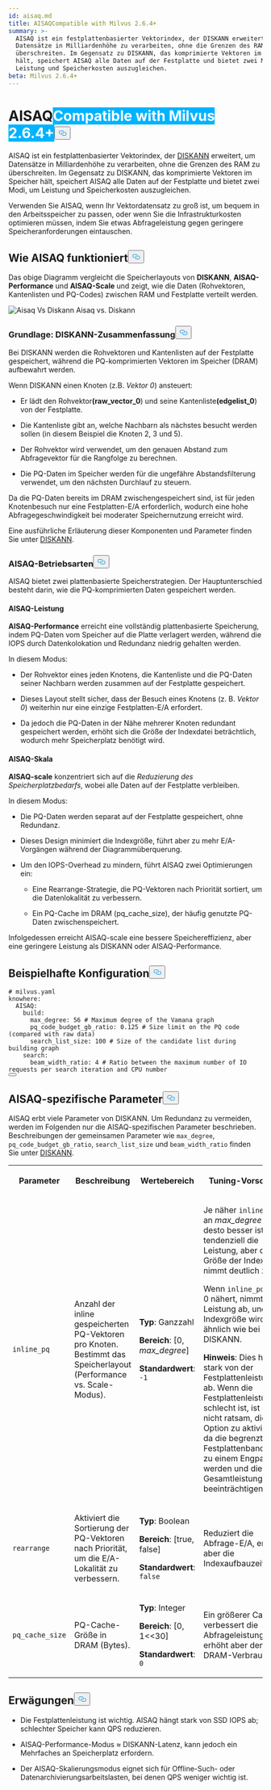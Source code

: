 ```yaml
---
id: aisaq.md
title: AISAQCompatible with Milvus 2.6.4+
summary: >-
  AISAQ ist ein festplattenbasierter Vektorindex, der DISKANN erweitert, um
  Datensätze in Milliardenhöhe zu verarbeiten, ohne die Grenzen des RAM zu
  überschreiten. Im Gegensatz zu DISKANN, das komprimierte Vektoren im Speicher
  hält, speichert AISAQ alle Daten auf der Festplatte und bietet zwei Modi, um
  Leistung und Speicherkosten auszugleichen.
beta: Milvus 2.6.4+
---
```

<h1 id="AISAQ" class="common-anchor-header">AISAQ<span class="beta-tag" style="background-color:rgb(0, 179, 255);color:white" translate="no">Compatible with Milvus 2.6.4+</span><button data-href="#AISAQ" class="anchor-icon" translate="no">
      <svg translate="no"
        aria-hidden="true"
        focusable="false"
        height="20"
        version="1.1"
        viewBox="0 0 16 16"
        width="16"
      >
        <path
          fill="#0092E4"
          fill-rule="evenodd"
          d="M4 9h1v1H4c-1.5 0-3-1.69-3-3.5S2.55 3 4 3h4c1.45 0 3 1.69 3 3.5 0 1.41-.91 2.72-2 3.25V8.59c.58-.45 1-1.27 1-2.09C10 5.22 8.98 4 8 4H4c-.98 0-2 1.22-2 2.5S3 9 4 9zm9-3h-1v1h1c1 0 2 1.22 2 2.5S13.98 12 13 12H9c-.98 0-2-1.22-2-2.5 0-.83.42-1.64 1-2.09V6.25c-1.09.53-2 1.84-2 3.25C6 11.31 7.55 13 9 13h4c1.45 0 3-1.69 3-3.5S14.5 6 13 6z"
        ></path>
      </svg>
    </button></h1><p>AISAQ ist ein festplattenbasierter Vektorindex, der <a href="/docs/de/diskann.md">DISKANN</a> erweitert, um Datensätze in Milliardenhöhe zu verarbeiten, ohne die Grenzen des RAM zu überschreiten. Im Gegensatz zu DISKANN, das komprimierte Vektoren im Speicher hält, speichert AISAQ alle Daten auf der Festplatte und bietet zwei Modi, um Leistung und Speicherkosten auszugleichen.</p>
<p>Verwenden Sie AISAQ, wenn Ihr Vektordatensatz zu groß ist, um bequem in den Arbeitsspeicher zu passen, oder wenn Sie die Infrastrukturkosten optimieren müssen, indem Sie etwas Abfrageleistung gegen geringere Speicheranforderungen eintauschen.</p>
<h2 id="How-AISAQ-works" class="common-anchor-header">Wie AISAQ funktioniert<button data-href="#How-AISAQ-works" class="anchor-icon" translate="no">
      <svg translate="no"
        aria-hidden="true"
        focusable="false"
        height="20"
        version="1.1"
        viewBox="0 0 16 16"
        width="16"
      >
        <path
          fill="#0092E4"
          fill-rule="evenodd"
          d="M4 9h1v1H4c-1.5 0-3-1.69-3-3.5S2.55 3 4 3h4c1.45 0 3 1.69 3 3.5 0 1.41-.91 2.72-2 3.25V8.59c.58-.45 1-1.27 1-2.09C10 5.22 8.98 4 8 4H4c-.98 0-2 1.22-2 2.5S3 9 4 9zm9-3h-1v1h1c1 0 2 1.22 2 2.5S13.98 12 13 12H9c-.98 0-2-1.22-2-2.5 0-.83.42-1.64 1-2.09V6.25c-1.09.53-2 1.84-2 3.25C6 11.31 7.55 13 9 13h4c1.45 0 3-1.69 3-3.5S14.5 6 13 6z"
        ></path>
      </svg>
    </button></h2><p>Das obige Diagramm vergleicht die Speicherlayouts von <strong>DISKANN</strong>, <strong>AISAQ-Performance</strong> und <strong>AISAQ-Scale</strong> und zeigt, wie die Daten (Rohvektoren, Kantenlisten und PQ-Codes) zwischen RAM und Festplatte verteilt werden.</p>
<p>
  
   <span class="img-wrapper"> <img translate="no" src="/docs/v2.6.x/assets/aisaq-vs-diskann.png" alt="Aisaq Vs Diskann" class="doc-image" id="aisaq-vs-diskann" />
   </span> <span class="img-wrapper"> <span>Aisaq vs. Diskann</span> </span></p>
<h3 id="Foundation-DISKANN-recap" class="common-anchor-header">Grundlage: DISKANN-Zusammenfassung<button data-href="#Foundation-DISKANN-recap" class="anchor-icon" translate="no">
      <svg translate="no"
        aria-hidden="true"
        focusable="false"
        height="20"
        version="1.1"
        viewBox="0 0 16 16"
        width="16"
      >
        <path
          fill="#0092E4"
          fill-rule="evenodd"
          d="M4 9h1v1H4c-1.5 0-3-1.69-3-3.5S2.55 3 4 3h4c1.45 0 3 1.69 3 3.5 0 1.41-.91 2.72-2 3.25V8.59c.58-.45 1-1.27 1-2.09C10 5.22 8.98 4 8 4H4c-.98 0-2 1.22-2 2.5S3 9 4 9zm9-3h-1v1h1c1 0 2 1.22 2 2.5S13.98 12 13 12H9c-.98 0-2-1.22-2-2.5 0-.83.42-1.64 1-2.09V6.25c-1.09.53-2 1.84-2 3.25C6 11.31 7.55 13 9 13h4c1.45 0 3-1.69 3-3.5S14.5 6 13 6z"
        ></path>
      </svg>
    </button></h3><p>Bei DISKANN werden die Rohvektoren und Kantenlisten auf der Festplatte gespeichert, während die PQ-komprimierten Vektoren im Speicher (DRAM) aufbewahrt werden.</p>
<p>Wenn DISKANN einen Knoten (z.B. <em>Vektor 0</em>) ansteuert:</p>
<ul>
<li><p>Er lädt den Rohvektor<strong>(raw_vector_0</strong>) und seine Kantenliste<strong>(edgelist_0</strong>) von der Festplatte.</p></li>
<li><p>Die Kantenliste gibt an, welche Nachbarn als nächstes besucht werden sollen (in diesem Beispiel die Knoten 2, 3 und 5).</p></li>
<li><p>Der Rohvektor wird verwendet, um den genauen Abstand zum Abfragevektor für die Rangfolge zu berechnen.</p></li>
<li><p>Die PQ-Daten im Speicher werden für die ungefähre Abstandsfilterung verwendet, um den nächsten Durchlauf zu steuern.</p></li>
</ul>
<p>Da die PQ-Daten bereits im DRAM zwischengespeichert sind, ist für jeden Knotenbesuch nur eine Festplatten-E/A erforderlich, wodurch eine hohe Abfragegeschwindigkeit bei moderater Speichernutzung erreicht wird.</p>
<p>Eine ausführliche Erläuterung dieser Komponenten und Parameter finden Sie unter <a href="/docs/de/diskann.md">DISKANN</a>.</p>
<h3 id="AISAQ-modes" class="common-anchor-header">AISAQ-Betriebsarten<button data-href="#AISAQ-modes" class="anchor-icon" translate="no">
      <svg translate="no"
        aria-hidden="true"
        focusable="false"
        height="20"
        version="1.1"
        viewBox="0 0 16 16"
        width="16"
      >
        <path
          fill="#0092E4"
          fill-rule="evenodd"
          d="M4 9h1v1H4c-1.5 0-3-1.69-3-3.5S2.55 3 4 3h4c1.45 0 3 1.69 3 3.5 0 1.41-.91 2.72-2 3.25V8.59c.58-.45 1-1.27 1-2.09C10 5.22 8.98 4 8 4H4c-.98 0-2 1.22-2 2.5S3 9 4 9zm9-3h-1v1h1c1 0 2 1.22 2 2.5S13.98 12 13 12H9c-.98 0-2-1.22-2-2.5 0-.83.42-1.64 1-2.09V6.25c-1.09.53-2 1.84-2 3.25C6 11.31 7.55 13 9 13h4c1.45 0 3-1.69 3-3.5S14.5 6 13 6z"
        ></path>
      </svg>
    </button></h3><p>AISAQ bietet zwei plattenbasierte Speicherstrategien. Der Hauptunterschied besteht darin, wie die PQ-komprimierten Daten gespeichert werden.</p>
<h4 id="AISAQ-performance" class="common-anchor-header">AISAQ-Leistung</h4><p><strong>AISAQ-Performance</strong> erreicht eine vollständig plattenbasierte Speicherung, indem PQ-Daten vom Speicher auf die Platte verlagert werden, während die IOPS durch Datenkolokation und Redundanz niedrig gehalten werden.</p>
<p>In diesem Modus:</p>
<ul>
<li><p>Der Rohvektor eines jeden Knotens, die Kantenliste und die PQ-Daten seiner Nachbarn werden zusammen auf der Festplatte gespeichert.</p></li>
<li><p>Dieses Layout stellt sicher, dass der Besuch eines Knotens (z. B. <em>Vektor 0</em>) weiterhin nur eine einzige Festplatten-E/A erfordert.</p></li>
<li><p>Da jedoch die PQ-Daten in der Nähe mehrerer Knoten redundant gespeichert werden, erhöht sich die Größe der Indexdatei beträchtlich, wodurch mehr Speicherplatz benötigt wird.</p></li>
</ul>
<h4 id="AISAQ-scale" class="common-anchor-header">AISAQ-Skala</h4><p><strong>AISAQ-scale</strong> konzentriert sich auf die <em>Reduzierung des Speicherplatzbedarfs</em>, wobei alle Daten auf der Festplatte verbleiben.</p>
<p>In diesem Modus:</p>
<ul>
<li><p>Die PQ-Daten werden separat auf der Festplatte gespeichert, ohne Redundanz.</p></li>
<li><p>Dieses Design minimiert die Indexgröße, führt aber zu mehr E/A-Vorgängen während der Diagrammüberquerung.</p></li>
<li><p>Um den IOPS-Overhead zu mindern, führt AISAQ zwei Optimierungen ein:</p>
<ul>
<li><p>Eine Rearrange-Strategie, die PQ-Vektoren nach Priorität sortiert, um die Datenlokalität zu verbessern.</p></li>
<li><p>Ein PQ-Cache im DRAM (pq_cache_size), der häufig genutzte PQ-Daten zwischenspeichert.</p></li>
</ul></li>
</ul>
<p>Infolgedessen erreicht AISAQ-scale eine bessere Speichereffizienz, aber eine geringere Leistung als DISKANN oder AISAQ-Performance.</p>
<h2 id="Example-configuration" class="common-anchor-header">Beispielhafte Konfiguration<button data-href="#Example-configuration" class="anchor-icon" translate="no">
      <svg translate="no"
        aria-hidden="true"
        focusable="false"
        height="20"
        version="1.1"
        viewBox="0 0 16 16"
        width="16"
      >
        <path
          fill="#0092E4"
          fill-rule="evenodd"
          d="M4 9h1v1H4c-1.5 0-3-1.69-3-3.5S2.55 3 4 3h4c1.45 0 3 1.69 3 3.5 0 1.41-.91 2.72-2 3.25V8.59c.58-.45 1-1.27 1-2.09C10 5.22 8.98 4 8 4H4c-.98 0-2 1.22-2 2.5S3 9 4 9zm9-3h-1v1h1c1 0 2 1.22 2 2.5S13.98 12 13 12H9c-.98 0-2-1.22-2-2.5 0-.83.42-1.64 1-2.09V6.25c-1.09.53-2 1.84-2 3.25C6 11.31 7.55 13 9 13h4c1.45 0 3-1.69 3-3.5S14.5 6 13 6z"
        ></path>
      </svg>
    </button></h2><pre><code translate="no" class="language-yaml"><span class="hljs-comment"># milvus.yaml</span>
<span class="hljs-attr">knowhere:</span>
  <span class="hljs-attr">AISAQ:</span>
    <span class="hljs-attr">build:</span>
      <span class="hljs-attr">max_degree:</span> <span class="hljs-number">56</span> <span class="hljs-comment"># Maximum degree of the Vamana graph</span>
      <span class="hljs-attr">pq_code_budget_gb_ratio:</span> <span class="hljs-number">0.125</span> <span class="hljs-comment"># Size limit on the PQ code (compared with raw data)</span>
      <span class="hljs-attr">search_list_size:</span> <span class="hljs-number">100</span> <span class="hljs-comment"># Size of the candidate list during building graph</span>
    <span class="hljs-attr">search:</span>
      <span class="hljs-attr">beam_width_ratio:</span> <span class="hljs-number">4</span> <span class="hljs-comment"># Ratio between the maximum number of IO requests per search iteration and CPU number</span>
<button class="copy-code-btn"></button></code></pre>
<h2 id="AISAQ-specific-parameters" class="common-anchor-header">AISAQ-spezifische Parameter<button data-href="#AISAQ-specific-parameters" class="anchor-icon" translate="no">
      <svg translate="no"
        aria-hidden="true"
        focusable="false"
        height="20"
        version="1.1"
        viewBox="0 0 16 16"
        width="16"
      >
        <path
          fill="#0092E4"
          fill-rule="evenodd"
          d="M4 9h1v1H4c-1.5 0-3-1.69-3-3.5S2.55 3 4 3h4c1.45 0 3 1.69 3 3.5 0 1.41-.91 2.72-2 3.25V8.59c.58-.45 1-1.27 1-2.09C10 5.22 8.98 4 8 4H4c-.98 0-2 1.22-2 2.5S3 9 4 9zm9-3h-1v1h1c1 0 2 1.22 2 2.5S13.98 12 13 12H9c-.98 0-2-1.22-2-2.5 0-.83.42-1.64 1-2.09V6.25c-1.09.53-2 1.84-2 3.25C6 11.31 7.55 13 9 13h4c1.45 0 3-1.69 3-3.5S14.5 6 13 6z"
        ></path>
      </svg>
    </button></h2><p>AISAQ erbt viele Parameter von DISKANN. Um Redundanz zu vermeiden, werden im Folgenden nur die AISAQ-spezifischen Parameter beschrieben. Beschreibungen der gemeinsamen Parameter wie <code translate="no">max_degree</code>, <code translate="no">pq_code_budget_gb_ratio</code>, <code translate="no">search_list_size</code> und <code translate="no">beam_width_ratio</code> finden Sie unter <a href="/docs/de/diskann.md#DISKANN-params">DISKANN</a>.</p>
<table>
   <tr>
     <th><p>Parameter</p></th>
     <th><p>Beschreibung</p></th>
     <th><p>Wertebereich</p></th>
     <th><p>Tuning-Vorschlag</p></th>
   </tr>
   <tr>
     <td><p><code translate="no">inline_pq</code></p></td>
     <td><p>Anzahl der inline gespeicherten PQ-Vektoren pro Knoten. Bestimmt das Speicherlayout (Performance vs. Scale-Modus).</p></td>
     <td><p><strong>Typ</strong>: Ganzzahl</p><p><strong>Bereich</strong>: [0, <em>max_degree</em>]</p><p><strong>Standardwert</strong>: <code translate="no">-1</code></p></td>
     <td><p>Je näher <code translate="no">inline_pq</code> an <em>max_degree</em> liegt, desto besser ist tendenziell die Leistung, aber die Größe der Indexdatei nimmt deutlich zu.</p><p>Wenn <code translate="no">inline_pq</code> sich 0 nähert, nimmt die Leistung ab, und die Indexgröße wird ähnlich wie bei DISKANN.</p><p><strong>Hinweis</strong>: Dies hängt stark von der Festplattenleistung ab. Wenn die Festplattenleistung schlecht ist, ist es nicht ratsam, diese Option zu aktivieren, da die begrenzte Festplattenbandbreite zu einem Engpass werden und die Gesamtleistung beeinträchtigen kann.</p></td>
   </tr>
   <tr>
     <td><p><code translate="no">rearrange</code></p></td>
     <td><p>Aktiviert die Sortierung der PQ-Vektoren nach Priorität, um die E/A-Lokalität zu verbessern.</p></td>
     <td><p><strong>Typ</strong>: Boolean</p><p><strong>Bereich</strong>: [true, false]</p><p><strong>Standardwert</strong>: <code translate="no">false</code></p></td>
     <td><p>Reduziert die Abfrage-E/A, erhöht aber die Indexaufbauzeit.</p></td>
   </tr>
   <tr>
     <td><p><code translate="no">pq_cache_size</code></p></td>
     <td><p>PQ-Cache-Größe in DRAM (Bytes).</p></td>
     <td><p><strong>Typ</strong>: Integer</p><p><strong>Bereich</strong>: [0, 1&lt;&lt;30]</p><p><strong>Standardwert</strong>: <code translate="no">0</code></p></td>
     <td><p>Ein größerer Cache verbessert die Abfrageleistung, erhöht aber den DRAM-Verbrauch.</p></td>
   </tr>
</table>
<h2 id="Considerations" class="common-anchor-header">Erwägungen<button data-href="#Considerations" class="anchor-icon" translate="no">
      <svg translate="no"
        aria-hidden="true"
        focusable="false"
        height="20"
        version="1.1"
        viewBox="0 0 16 16"
        width="16"
      >
        <path
          fill="#0092E4"
          fill-rule="evenodd"
          d="M4 9h1v1H4c-1.5 0-3-1.69-3-3.5S2.55 3 4 3h4c1.45 0 3 1.69 3 3.5 0 1.41-.91 2.72-2 3.25V8.59c.58-.45 1-1.27 1-2.09C10 5.22 8.98 4 8 4H4c-.98 0-2 1.22-2 2.5S3 9 4 9zm9-3h-1v1h1c1 0 2 1.22 2 2.5S13.98 12 13 12H9c-.98 0-2-1.22-2-2.5 0-.83.42-1.64 1-2.09V6.25c-1.09.53-2 1.84-2 3.25C6 11.31 7.55 13 9 13h4c1.45 0 3-1.69 3-3.5S14.5 6 13 6z"
        ></path>
      </svg>
    </button></h2><ul>
<li><p>Die Festplattenleistung ist wichtig. AISAQ hängt stark von SSD IOPS ab; schlechter Speicher kann QPS reduzieren.</p></li>
<li><p>AISAQ-Performance-Modus ≈ DISKANN-Latenz, kann jedoch ein Mehrfaches an Speicherplatz erfordern.</p></li>
<li><p>Der AISAQ-Skalierungsmodus eignet sich für Offline-Such- oder Datenarchivierungsarbeitslasten, bei denen QPS weniger wichtig ist.</p></li>
</ul>
